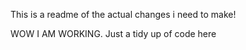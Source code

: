 This is a readme of the actual changes i need to make!

WOW I AM WORKING. Just a tidy up of code here
